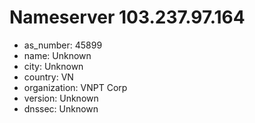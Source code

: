 # Nameserver 103.237.97.164

* as_number: 45899
* name: Unknown
* city: Unknown
* country: VN
* organization: VNPT Corp
* version: Unknown
* dnssec: Unknown
